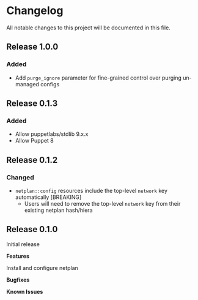# Changelog

All notable changes to this project will be documented in this file.

## Release 1.0.0
### Added
- Add `purge_ignore` parameter for fine-grained control over purging un-managed configs

## Release 0.1.3
### Added
- Allow puppetlabs/stdlib 9.x.x
- Allow Puppet 8

## Release 0.1.2
### Changed
- `netplan::config` resources include the top-level `network` key automatically [BREAKING]
  - Users will need to remove the top-level `network` key from their existing netplan hash/hiera 
## Release 0.1.0

Initial release

**Features**

Install and configure netplan

**Bugfixes**

**Known Issues**
